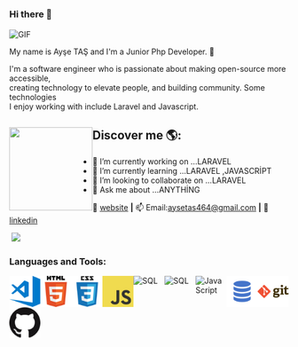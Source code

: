 ### Hi there 👋 
<img align="center" alt="GIF" src="https://github.com/arsentieva/arsentieva/blob/main/code.gif?raw=true" width="600" height="300" />

 My name is Ayşe TAŞ and I'm a Junior Php Developer. 💜

I'm a software engineer who is passionate about making open-source more accessible,<br>
creating technology to elevate people, and building community. Some technologies <br>
I enjoy working with include Laravel and Javascript.

## Discover me 🌎: <a href="https://github.com/sponsors/M0nica"><img align="left" width="150" height="150" src="https://github.com/M0nica/M0nica/blob/main/octomonica/m0nica-octocat-rotating.gif?raw=true"></a>
- 🔭 I’m currently working on ...LARAVEL 
- 🧠  I’m currently learning ...LARAVEL ,JAVASCRİPT
- 👯 I’m looking to collaborate on ...LARAVEL
- 💬 Ask me about ...ANYTHİNG

🏡 [website][website] **|** 
📫  Email:aysetas464@gmail.com **|** 
💼 [linkedin][linkedin]

[website]: https://#
[linkedin]: https://linkedin.com/in/https://linkedin.com/in/ay%C5%9Fe-ta%C5%9F-2712b5142


<p>&nbsp;<img   src="https://github-readme-stats.vercel.app/api?username=aysetas&show_icons=true&theme=gruvbox" width="600" /></p>

 ### Languages and Tools:

<img align="left" alt="Visual Studio Code" width="56px" src="https://raw.githubusercontent.com/github/explore/80688e429a7d4ef2fca1e82350fe8e3517d3494d/topics/visual-studio-code/visual-studio-code.png" />
<img align="left" alt="HTML5" width="56px" src="https://raw.githubusercontent.com/github/explore/80688e429a7d4ef2fca1e82350fe8e3517d3494d/topics/html/html.png" />
<img align="left" alt="CSS3" width="56px" src="https://raw.githubusercontent.com/github/explore/80688e429a7d4ef2fca1e82350fe8e3517d3494d/topics/css/css.png" />
<img align="left" alt="JavaScript" width="56px" src="https://raw.githubusercontent.com/github/explore/80688e429a7d4ef2fca1e82350fe8e3517d3494d/topics/javascript/javascript.png"/>
 <img align="left" alt="SQL" width="56px" src="https://www.yazilimevi.com/images/virtuemart/product/phpstorm-logo.png"/>
 <img align="left" alt="SQL" width="56px" src="https://upload.wikimedia.org/wikipedia/commons/9/9a/Laravel.svg"/>
 <img align="left" alt="JavaScript" width="56px" src="https://d2.alternativeto.net/dist/icons/laragon_124368.png?width=64&height=64&mode=crop&upscale=false/">
<img align="left" alt="SQL" width="56px" src="https://raw.githubusercontent.com/github/explore/80688e429a7d4ef2fca1e82350fe8e3517d3494d/topics/sql/sql.png" />
<img align="left" alt="Git" width="56px" src="https://raw.githubusercontent.com/github/explore/80688e429a7d4ef2fca1e82350fe8e3517d3494d/topics/git/git.png" />
<img align="left" alt="GitHub" width="56px" src="https://raw.githubusercontent.com/github/explore/78df643247d429f6cc873026c0622819ad797942/topics/github/github.png" />
